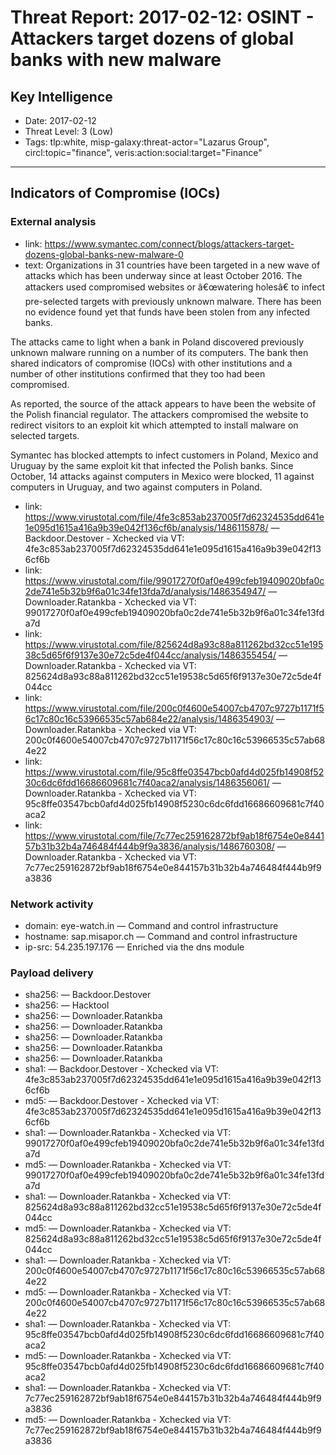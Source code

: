 # Threat Report: 2017-02-12: OSINT - Attackers target dozens of global banks with new malware


## Key Intelligence
* Date: 2017-02-12
* Threat Level: 3 (Low)
* Tags: tlp:white, misp-galaxy:threat-actor="Lazarus Group", circl:topic="finance", veris:action:social:target="Finance"

---

## Indicators of Compromise (IOCs)
### External analysis
* link: https://www.symantec.com/connect/blogs/attackers-target-dozens-global-banks-new-malware-0
* text: Organizations in 31 countries have been targeted in a new wave of attacks which has been underway since at least October 2016. The attackers used compromised websites or â€œwatering holesâ€ to infect pre-selected targets with previously unknown malware. There has been no evidence found yet that funds have been stolen from any infected banks.

The attacks came to light when a bank in Poland discovered previously unknown malware running on a number of its computers. The bank then shared indicators of compromise (IOCs) with other institutions and a number of other institutions confirmed that they too had been compromised.

As reported, the source of the attack appears to have been the website of the Polish financial regulator. The attackers compromised the website to redirect visitors to an exploit kit which attempted to install malware on selected targets.

Symantec has blocked attempts to infect customers in Poland, Mexico and Uruguay by the same exploit kit that infected the Polish banks. Since October, 14 attacks against computers in Mexico were blocked, 11 against computers in Uruguay, and two against computers in Poland.
* link: https://www.virustotal.com/file/4fe3c853ab237005f7d62324535dd641e1e095d1615a416a9b39e042f136cf6b/analysis/1486115878/ — Backdoor.Destover - Xchecked via VT: 4fe3c853ab237005f7d62324535dd641e1e095d1615a416a9b39e042f136cf6b
* link: https://www.virustotal.com/file/99017270f0af0e499cfeb19409020bfa0c2de741e5b32b9f6a01c34fe13fda7d/analysis/1486354947/ — Downloader.Ratankba - Xchecked via VT: 99017270f0af0e499cfeb19409020bfa0c2de741e5b32b9f6a01c34fe13fda7d
* link: https://www.virustotal.com/file/825624d8a93c88a811262bd32cc51e19538c5d65f6f9137e30e72c5de4f044cc/analysis/1486355454/ — Downloader.Ratankba - Xchecked via VT: 825624d8a93c88a811262bd32cc51e19538c5d65f6f9137e30e72c5de4f044cc
* link: https://www.virustotal.com/file/200c0f4600e54007cb4707c9727b1171f56c17c80c16c53966535c57ab684e22/analysis/1486354903/ — Downloader.Ratankba - Xchecked via VT: 200c0f4600e54007cb4707c9727b1171f56c17c80c16c53966535c57ab684e22
* link: https://www.virustotal.com/file/95c8ffe03547bcb0afd4d025fb14908f5230c6dc6fdd16686609681c7f40aca2/analysis/1486356061/ — Downloader.Ratankba - Xchecked via VT: 95c8ffe03547bcb0afd4d025fb14908f5230c6dc6fdd16686609681c7f40aca2
* link: https://www.virustotal.com/file/7c77ec259162872bf9ab18f6754e0e844157b31b32b4a746484f444b9f9a3836/analysis/1486760308/ — Downloader.Ratankba - Xchecked via VT: 7c77ec259162872bf9ab18f6754e0e844157b31b32b4a746484f444b9f9a3836

### Network activity
* domain: eye-watch.in — Command and control infrastructure
* hostname: sap.misapor.ch — Command and control infrastructure
* ip-src: 54.235.197.176 — Enriched via the dns module

### Payload delivery
* sha256: <sha256> — Backdoor.Destover
* sha256: <sha256> — Hacktool
* sha256: <sha256> — Downloader.Ratankba
* sha256: <sha256> — Downloader.Ratankba
* sha256: <sha256> — Downloader.Ratankba
* sha256: <sha256> — Downloader.Ratankba
* sha256: <sha256> — Downloader.Ratankba
* sha1: <sha1> — Backdoor.Destover - Xchecked via VT: 4fe3c853ab237005f7d62324535dd641e1e095d1615a416a9b39e042f136cf6b
* md5: <md5> — Backdoor.Destover - Xchecked via VT: 4fe3c853ab237005f7d62324535dd641e1e095d1615a416a9b39e042f136cf6b
* sha1: <sha1> — Downloader.Ratankba - Xchecked via VT: 99017270f0af0e499cfeb19409020bfa0c2de741e5b32b9f6a01c34fe13fda7d
* md5: <md5> — Downloader.Ratankba - Xchecked via VT: 99017270f0af0e499cfeb19409020bfa0c2de741e5b32b9f6a01c34fe13fda7d
* sha1: <sha1> — Downloader.Ratankba - Xchecked via VT: 825624d8a93c88a811262bd32cc51e19538c5d65f6f9137e30e72c5de4f044cc
* md5: <md5> — Downloader.Ratankba - Xchecked via VT: 825624d8a93c88a811262bd32cc51e19538c5d65f6f9137e30e72c5de4f044cc
* sha1: <sha1> — Downloader.Ratankba - Xchecked via VT: 200c0f4600e54007cb4707c9727b1171f56c17c80c16c53966535c57ab684e22
* md5: <md5> — Downloader.Ratankba - Xchecked via VT: 200c0f4600e54007cb4707c9727b1171f56c17c80c16c53966535c57ab684e22
* sha1: <sha1> — Downloader.Ratankba - Xchecked via VT: 95c8ffe03547bcb0afd4d025fb14908f5230c6dc6fdd16686609681c7f40aca2
* md5: <md5> — Downloader.Ratankba - Xchecked via VT: 95c8ffe03547bcb0afd4d025fb14908f5230c6dc6fdd16686609681c7f40aca2
* sha1: <sha1> — Downloader.Ratankba - Xchecked via VT: 7c77ec259162872bf9ab18f6754e0e844157b31b32b4a746484f444b9f9a3836
* md5: <md5> — Downloader.Ratankba - Xchecked via VT: 7c77ec259162872bf9ab18f6754e0e844157b31b32b4a746484f444b9f9a3836
